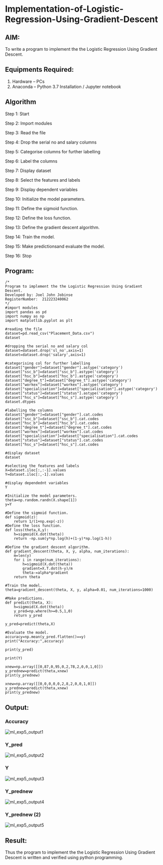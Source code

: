 # Implementation-of-Logistic-Regression-Using-Gradient-Descent

## AIM:
To write a program to implement the the Logistic Regression Using Gradient Descent.

## Equipments Required:
1. Hardware – PCs
2. Anaconda – Python 3.7 Installation / Jupyter notebook

## Algorithm
Step 1: Start 

Step 2: Import modules

Step 3: Read the file

Step 4: Drop the serial no and salary columns

Step 5: Categorise columns for further labelling

Step 6: Label the columns

Step 7: Display dataset

Step 8: Select the features and labels

Step 9: Display dependent variables

Step 10: Initialize the model parameters.

Step 11: Define the sigmoid function.

Step 12: Define the loss function.

Step 13: Define the gradient descent algorithm.

Step 14: Train the model.

Step 15: Make predictionsand evaluate the model.

Step 16: Stop

## Program:
```
/*
Program to implement the the Logistic Regression Using Gradient Descent.
Developed by: Joel John Jobinse
RegisterNumber:  212223240062
*/
#import modules
import pandas as pd
import numpy as np
import matplotlib.pyplot as plt

#reading the file
dataset=pd.read_csv("Placement_Data.csv")
dataset

#dropping the serial no and salary col
dataset=dataset.drop('sl_no',axis=1)
dataset=dataset.drop('salary',axis=1)

#categorising col for further labelling
dataset["gender"]=dataset["gender"].astype('category')
dataset["ssc_b"]=dataset["ssc_b"].astype('category')
dataset["hsc_b"]=dataset["hsc_b"].astype('category')
dataset["degree_t"]=dataset["degree_t"].astype('category')
dataset["workex"]=dataset["workex"].astype('category')
dataset["specialisation"]=dataset["specialisation"].astype('category')
dataset["status"]=dataset["status"].astype('category')
dataset["hsc_s"]=dataset["hsc_s"].astype('category')
dataset.dtypes

#labelling the columns
dataset["gender"]=dataset["gender"].cat.codes
dataset["ssc_b"]=dataset["ssc_b"].cat.codes
dataset["hsc_b"]=dataset["hsc_b"].cat.codes
dataset["degree_t"]=dataset["degree_t"].cat.codes
dataset["workex"]=dataset["workex"].cat.codes
dataset["specialisation"]=dataset["specialisation"].cat.codes
dataset["status"]=dataset["status"].cat.codes
dataset["hsc_s"]=dataset["hsc_s"].cat.codes

#display dataset
dataset

#selecting the features and labels
X=dataset.iloc[:,:-1].values
Y=dataset.iloc[:,-1].values

#display dependednt variables
Y

#Initialize the model parameters.
theta=np.random.randn(X.shape[1])
y=Y
```

```
#Define the sigmoid function.
def sigmoid(z):
    return 1/(1+np.exp(-z))
#Define the loss function.
def loss(theta,X,y):
    h=sigmoid(X.dot(theta))
    return -np.sum(y*np.log(h)+(1-y)*np.log(1-h))

#Define the gradient descent algorithm.
def gradient_descent(theta, X, y, alpha, num_iterations):
    m=len(y)
    for i in range(num_iterations):
        h=sigmoid(X.dot(theta))
        gradient=X.T.dot(h-y)/m
        theta-=alpha*gradient
    return theta

#Train the model.
theta=gradient_descent(theta, X, y, alpha=0.01, num_iterations=1000)

#Make predictions.
def predict(theta, X):
    h=sigmoid(X.dot(theta))
    y_pred=np.where(h>=0.5,1,0)
    return y_pred

y_pred=predict(theta,X)

#Evaluate the model.
accuracy=np.mean(y_pred.flatten()==y)
print("Accuracy:",accuracy)

print(y_pred)

print(Y)

xnew=np.array([[0,87,0,95,0,2,78,2,0,0,1,0]])
y_prednew=predict(theta,xnew)
print(y_prednew)

xnew=np.array([[0,0,0,0,0,2,8,2,0,0,1,0]])
y_prednew=predict(theta,xnew)
print(y_prednew)
```

## Output:
### Accuracy
![ml_exp5_output1](https://github.com/joeljohnjobinse/-Implementation-of-Logistic-Regression-Using-Gradient-Descent/assets/138955488/dc5d0088-e37a-4608-b7a2-1002d400da74)

### Y_pred
![ml_exp5_output2](https://github.com/joeljohnjobinse/-Implementation-of-Logistic-Regression-Using-Gradient-Descent/assets/138955488/3088a79e-580c-486e-8edd-4d571b4f3d39)

### Y
![ml_exp5_output3](https://github.com/joeljohnjobinse/-Implementation-of-Logistic-Regression-Using-Gradient-Descent/assets/138955488/c10d448d-68dc-48c7-b586-282dd2d7ae3a)

### Y_prednew
![ml_exp5_output4](https://github.com/joeljohnjobinse/-Implementation-of-Logistic-Regression-Using-Gradient-Descent/assets/138955488/625d0f0e-0c5f-4b38-abcd-75ce983d333a)

### Y_prednew (2)
![ml_exp5_output5](https://github.com/joeljohnjobinse/-Implementation-of-Logistic-Regression-Using-Gradient-Descent/assets/138955488/0641fae9-f932-4d08-a374-9ed4f1a3ee11)



## Result:
Thus the program to implement the the Logistic Regression Using Gradient Descent is written and verified using python programming.

